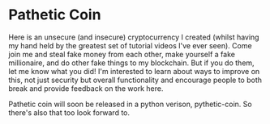 # Pathetic Coin
Here is an unsecure (and insecure) cryptocurrency I created (whilst having my hand held by the greatest set of tutorial videos I've ever seen). Come join me and steal fake money from each other, make yourself a fake millionaire, and do other fake things to my blockchain. But if you do them, let me know what you did! I'm interested to learn about ways to improve on this, not just security but overall functionality and encourage people to both break and provide feedback on the work here.

Pathetic coin will soon be released in a python verison, pythetic-coin. So there's also that too look forward to.
